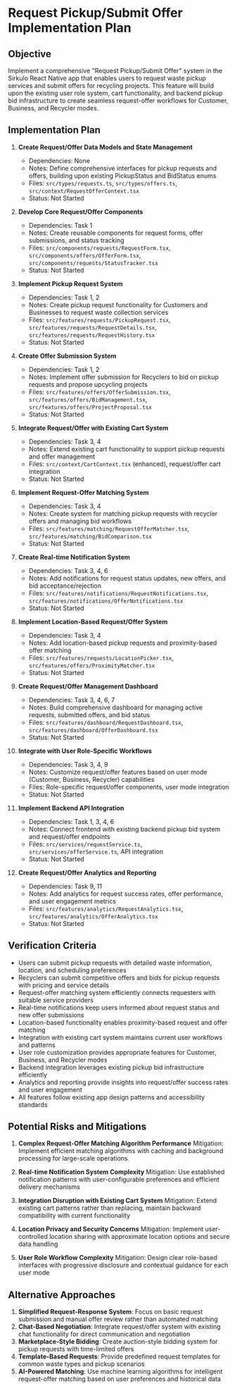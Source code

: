 # Request Pickup/Submit Offer Implementation Plan

## Objective
Implement a comprehensive "Request Pickup/Submit Offer" system in the Sirkulo React Native app that enables users to request waste pickup services and submit offers for recycling projects. This feature will build upon the existing user role system, cart functionality, and backend pickup bid infrastructure to create seamless request-offer workflows for Customer, Business, and Recycler modes.

## Implementation Plan

1. **Create Request/Offer Data Models and State Management**
   - Dependencies: None
   - Notes: Define comprehensive interfaces for pickup requests and offers, building upon existing PickupStatus and BidStatus enums
   - Files: `src/types/requests.ts`, `src/types/offers.ts`, `src/context/RequestOfferContext.tsx`
   - Status: Not Started

2. **Develop Core Request/Offer Components**
   - Dependencies: Task 1
   - Notes: Create reusable components for request forms, offer submissions, and status tracking
   - Files: `src/components/requests/RequestForm.tsx`, `src/components/offers/OfferForm.tsx`, `src/components/requests/StatusTracker.tsx`
   - Status: Not Started

3. **Implement Pickup Request System**
   - Dependencies: Task 1, 2
   - Notes: Create pickup request functionality for Customers and Businesses to request waste collection services
   - Files: `src/features/requests/PickupRequest.tsx`, `src/features/requests/RequestDetails.tsx`, `src/features/requests/RequestHistory.tsx`
   - Status: Not Started

4. **Create Offer Submission System**
   - Dependencies: Task 1, 2
   - Notes: Implement offer submission for Recyclers to bid on pickup requests and propose upcycling projects
   - Files: `src/features/offers/OfferSubmission.tsx`, `src/features/offers/BidManagement.tsx`, `src/features/offers/ProjectProposal.tsx`
   - Status: Not Started

5. **Integrate Request/Offer with Existing Cart System**
   - Dependencies: Task 3, 4
   - Notes: Extend existing cart functionality to support pickup requests and offer management
   - Files: `src/context/CartContext.tsx` (enhanced), request/offer cart integration
   - Status: Not Started

6. **Implement Request-Offer Matching System**
   - Dependencies: Task 3, 4
   - Notes: Create system for matching pickup requests with recycler offers and managing bid workflows
   - Files: `src/features/matching/RequestOfferMatcher.tsx`, `src/features/matching/BidComparison.tsx`
   - Status: Not Started

7. **Create Real-time Notification System**
   - Dependencies: Task 3, 4, 6
   - Notes: Add notifications for request status updates, new offers, and bid acceptance/rejection
   - Files: `src/features/notifications/RequestNotifications.tsx`, `src/features/notifications/OfferNotifications.tsx`
   - Status: Not Started

8. **Implement Location-Based Request/Offer System**
   - Dependencies: Task 3, 4
   - Notes: Add location-based pickup requests and proximity-based offer matching
   - Files: `src/features/requests/LocationPicker.tsx`, `src/features/offers/ProximityMatcher.tsx`
   - Status: Not Started

9. **Create Request/Offer Management Dashboard**
   - Dependencies: Task 3, 4, 6, 7
   - Notes: Build comprehensive dashboard for managing active requests, submitted offers, and bid status
   - Files: `src/features/dashboard/RequestDashboard.tsx`, `src/features/dashboard/OfferDashboard.tsx`
   - Status: Not Started

10. **Integrate with User Role-Specific Workflows**
    - Dependencies: Task 3, 4, 9
    - Notes: Customize request/offer features based on user mode (Customer, Business, Recycler) capabilities
    - Files: Role-specific request/offer components, user mode integration
    - Status: Not Started

11. **Implement Backend API Integration**
    - Dependencies: Task 1, 3, 4, 6
    - Notes: Connect frontend with existing backend pickup bid system and request/offer endpoints
    - Files: `src/services/requestService.ts`, `src/services/offerService.ts`, API integration
    - Status: Not Started

12. **Create Request/Offer Analytics and Reporting**
    - Dependencies: Task 9, 11
    - Notes: Add analytics for request success rates, offer performance, and user engagement metrics
    - Files: `src/features/analytics/RequestAnalytics.tsx`, `src/features/analytics/OfferAnalytics.tsx`
    - Status: Not Started

## Verification Criteria
- Users can submit pickup requests with detailed waste information, location, and scheduling preferences
- Recyclers can submit competitive offers and bids for pickup requests with pricing and service details
- Request-offer matching system efficiently connects requesters with suitable service providers
- Real-time notifications keep users informed about request status and new offer submissions
- Location-based functionality enables proximity-based request and offer matching
- Integration with existing cart system maintains current user workflows and patterns
- User role customization provides appropriate features for Customer, Business, and Recycler modes
- Backend integration leverages existing pickup bid infrastructure efficiently
- Analytics and reporting provide insights into request/offer success rates and user engagement
- All features follow existing app design patterns and accessibility standards

## Potential Risks and Mitigations

1. **Complex Request-Offer Matching Algorithm Performance**
   Mitigation: Implement efficient matching algorithms with caching and background processing for large-scale operations

2. **Real-time Notification System Complexity**
   Mitigation: Use established notification patterns with user-configurable preferences and efficient delivery mechanisms

3. **Integration Disruption with Existing Cart System**
   Mitigation: Extend existing cart patterns rather than replacing, maintain backward compatibility with current functionality

4. **Location Privacy and Security Concerns**
   Mitigation: Implement user-controlled location sharing with approximate location options and secure data handling

5. **User Role Workflow Complexity**
   Mitigation: Design clear role-based interfaces with progressive disclosure and contextual guidance for each user mode

## Alternative Approaches

1. **Simplified Request-Response System**: Focus on basic request submission and manual offer review rather than automated matching
2. **Chat-Based Negotiation**: Integrate request/offer system with existing chat functionality for direct communication and negotiation
3. **Marketplace-Style Bidding**: Create auction-style bidding system for pickup requests with time-limited offers
4. **Template-Based Requests**: Provide predefined request templates for common waste types and pickup scenarios
5. **AI-Powered Matching**: Use machine learning algorithms for intelligent request-offer matching based on user preferences and historical data